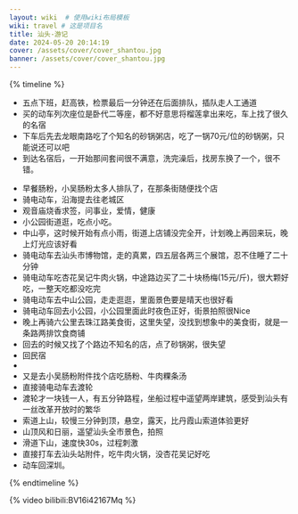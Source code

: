 ```yaml
---
layout: wiki  # 使用wiki布局模板
wiki: travel # 这是项目名
title: 汕头-游记
date: 2024-05-20 20:14:19
cover: /assets/cover/cover_shantou.jpg
banner: /assets/cover/cover_shantou.jpg
---
```


{% timeline %}

<!-- node 2024.5.17 启程+入住名宿 -->
- 五点下班，赶高铁，检票最后一分钟还在后面排队，插队走人工通道
- 买的动车列次座位是卧代二等座，都不好意思将榴莲拿出来吃，车上找了很久的名宿
- 下车后先去龙眼南路吃了个知名的砂锅粥店，吃了一锅70元/位的砂锅粥，只能说还可以吧
- 到达名宿后，一开始那间套间很不满意，洗完澡后，找房东换了一个，很不错。
<!-- node 2024.5.18 城区到处吃逛 -->
- 早餐肠粉，小吴肠粉太多人排队了，在那条街随便找个店
- 骑电动车，沿海提去往老城区
- 观音庙烧香求签，问事业，爱情，健康
- 小公园街道逛，吃点小吃。
- 中山亭，这时候开始有点小雨，街道上店铺没完全开，计划晚上再回来玩，晚上灯光应该好看
- 骑电动车去汕头市博物馆，走的真累，四五层各两三个展馆，忍不住睡了二十分钟
- 骑电动车吃杏花吴记牛肉火锅，中途路边买了二十块杨梅(15元/斤)，很大颗好吃，一整天吃都没吃完
- 骑电动车去中山公园，走走逛逛，里面景色要是晴天也很好看
- 骑电动车回去小公园，小公园里面此时夜色正好，街景拍照很Nice
- 晚上再骑六公里去珠江路美食街，这里失望，没找到想象中的美食街，就是一条路两排饮食商铺
- 回去的时候又找了个路边不知名的店，点了砂锅粥，很失望
- 回民宿
- <!-- node 2024.5.19 渡轮+礐石山 -->
- 又是去小吴肠粉附件找个店吃肠粉、牛肉粿条汤
- 直接骑电动车去渡轮
- 渡轮才一块钱一人，有五分钟路程，坐船过程中遥望两岸建筑，感受到汕头有一丝改革开放时的繁华
- 索道上山，较慢三分钟到顶，悬空，露天，比丹霞山索道体验更好
- 山顶风和日丽，遥望汕头全市景色，拍照
- 滑道下山，速度快30s，过程刺激
- 直接打车去汕头站附件，吃牛肉火锅，没杏花吴记好吃
- 动车回深圳。
  
{% endtimeline %}

{% video bilibili:BV16i42167Mq %}